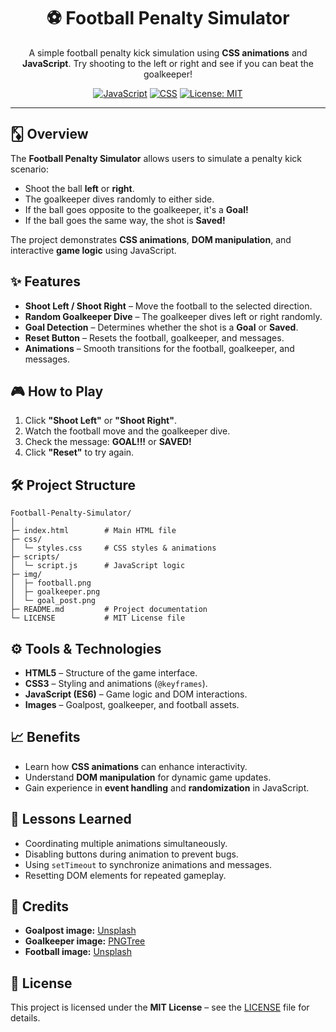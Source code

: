 <div align="center">

# ⚽ Football Penalty Simulator

A simple football penalty kick simulation using **CSS animations** and **JavaScript**.
Try shooting to the left or right and see if you can beat the goalkeeper!

[![JavaScript](https://img.shields.io/badge/JavaScript-ES6-yellow?logo=javascript\&logoColor=black)](https://developer.mozilla.org/en-US/docs/Web/JavaScript)
[![CSS](https://img.shields.io/badge/CSS-Animations-blue?logo=css3\&logoColor=white)](https://developer.mozilla.org/en-US/docs/Web/CSS)
[![License: MIT](https://img.shields.io/badge/License-MIT-green.svg)](LICENSE.txt)

</div>

---

## 🃎 Overview

The **Football Penalty Simulator** allows users to simulate a penalty kick scenario:

* Shoot the ball **left** or **right**.
* The goalkeeper dives randomly to either side.
* If the ball goes opposite to the goalkeeper, it's a **Goal!**
* If the ball goes the same way, the shot is **Saved!**

The project demonstrates **CSS animations**, **DOM manipulation**, and interactive **game logic** using JavaScript.



## ✨ Features

<div align="left">

* **Shoot Left / Shoot Right** – Move the football to the selected direction.
* **Random Goalkeeper Dive** – The goalkeeper dives left or right randomly.
* **Goal Detection** – Determines whether the shot is a **Goal** or **Saved**.
* **Reset Button** – Resets the football, goalkeeper, and messages.
* **Animations** – Smooth transitions for the football, goalkeeper, and messages.

</div>



## 🎮 How to Play

1. Click **"Shoot Left"** or **"Shoot Right"**.
2. Watch the football move and the goalkeeper dive.
3. Check the message: **GOAL!!!** or **SAVED!**
4. Click **"Reset"** to try again.



## 🛠️ Project Structure

```
Football-Penalty-Simulator/
│
├─ index.html        # Main HTML file
├─ css/
│  └─ styles.css     # CSS styles & animations
├─ scripts/
│  └─ script.js      # JavaScript logic
├─ img/
│  ├─ football.png
│  ├─ goalkeeper.png
│  └─ goal_post.png
├─ README.md         # Project documentation
└─ LICENSE           # MIT License file
```



## ⚙️ Tools & Technologies

* **HTML5** – Structure of the game interface.
* **CSS3** – Styling and animations (`@keyframes`).
* **JavaScript (ES6)** – Game logic and DOM interactions.
* **Images** – Goalpost, goalkeeper, and football assets.



## 📈 Benefits

* Learn how **CSS animations** can enhance interactivity.
* Understand **DOM manipulation** for dynamic game updates.
* Gain experience in **event handling** and **randomization** in JavaScript.


## 🧠 Lessons Learned

* Coordinating multiple animations simultaneously.
* Disabling buttons during animation to prevent bugs.
* Using `setTimeout` to synchronize animations and messages.
* Resetting DOM elements for repeated gameplay.


## 🎨 Credits

* **Goalpost image:** [Unsplash](https://unsplash.com/photos/a-soccer-goal-in-the-middle-of-a-field-QfVh4mUi4v0)
* **Goalkeeper image:** [PNGTree](https://pngtree.com/freepng/jump-up-goalkeeper-cartoon-cartoon-goalkeeper_3921853.html)
* **Football image:** [Unsplash](https://unsplash.com/photos/white-and-black-soccer-ball-on-grass-field-dKCKiC0BQtU)


## 📝 License

This project is licensed under the **MIT License** – see the [LICENSE](LICENSE.txt) file for details.